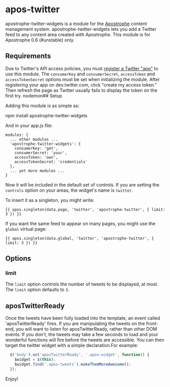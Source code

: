 # apos-twitter

apostrophe-twitter-widgets is a module for the [Apostrophe](http://apostrophenow.org) content management system. apostrophe-twitter-widgets lets you add a Twitter feed to any content area created with Apostrophe.  This module is for Apostrophe 0.6 (#unstable) only.

## Requirements

Due to Twitter's API access policies, you must [register a Twitter "app"](https://dev.twitter.com/) to use this module. The `consumerKey` and `consumerSecret`, `accessToken` and `accessTokenSecret` options must be set when initializing the module. After registering your app on dev.twitter.com, click "create my access token." Then refresh the page as Twitter usually fails to display the token on the first try.
nodemon## Setup

Adding this module is as simple as:

npm install apostrophe-twitter-widgets

And in your app.js file:

    modules: {
      ... other modules ...
      'apostrophe-twitter-widgets': {
        consumerKey: 'get',
        consumerSecret: 'your',
        accessToken: 'own',
        accessTokenSecret: 'credentials'
      },
      ... yet more modules ...
    }

Now it will be included in the default set of controls. If you are setting the `controls` option on your areas, the widget's name is `twitter`.

To insert it as a singleton, you might write:

    {{ apos.singleton(data.page, 'twitter', 'apostrophe-twitter', { limit: 3 }) }}

If you want the same feed to appear on many pages, you might use the `global` virtual page:

    {{ apos.singleton(data.global, 'twitter', 'apostrophe-twitter', { limit: 3 }) }}

## Options

### limit

The `limit` option controls the number of tweets to be displayed, at most. The `limit` option defaults to `3`.

## aposTwitterReady

Once the tweets have been fully loaded into the template, an event called 'aposTwitterReady' fires. If you are manipulating the tweets on the front-end, you will want to listen for aposTwitterReady, rather than other DOM events. If you don't, the tweets may take a few seconds to load and your wonderful functions will fire before the tweets are accessible. You can then target the twitter widget with a simple declaration.For example:

```javascript
  $('body').on('aposTwitterReady', '.apos-widget', function() {
    $widget = $(this);
    $widget.find('.apos-tweets').makeThemMoreAwesome();
  });
```

Enjoy!
